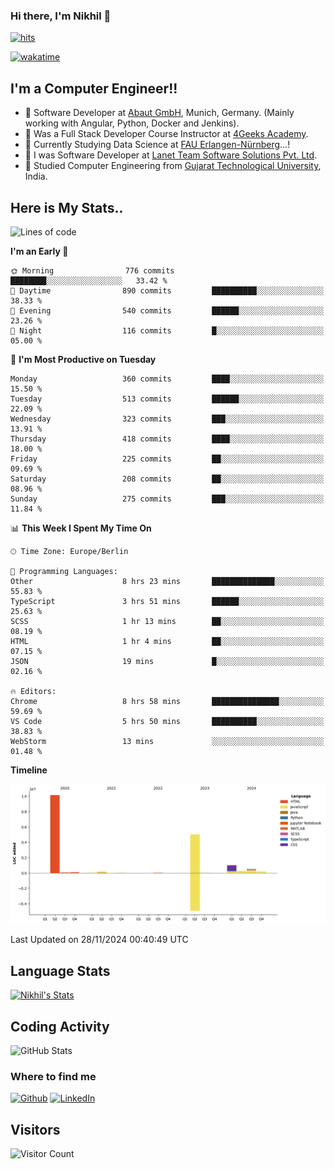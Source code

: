 ### Hi there, I'm Nikhil 👋

[![hits](https://hits.sh/github.com/silentsoft/hits.svg?color=2311cc)](https://hits.sh/github.com/silentsoft/hits/)

[![wakatime](https://wakatime.com/badge/user/369b6a3a-7953-4ff9-b7c7-be53d0a7ccc6.svg)](https://wakatime.com/@369b6a3a-7953-4ff9-b7c7-be53d0a7ccc6)

## I'm a  Computer Engineer!!

- 🌱 Software Developer at [Abaut GmbH](https://www.abaut.de/), Munich, Germany. (Mainly working with Angular, Python, Docker and Jenkins).
- 🌱 Was a Full Stack Developer Course Instructor at [4Geeks Academy](https://4geeks.com/).
- 🌱 Currently Studying Data Science at [FAU Erlangen-Nürnberg](https://www.fau.de/)...!
- 🌱 I was Software Developer at [Lanet Team Software Solutions Pvt. Ltd](https://lanetteam.com/).
- 🌱 Studied Computer Engineering from [Gujarat Technological University](https://www.gtu.ac.in/), India.

<h2>Here is My Stats..</h2>

<!--START_SECTION:waka-->
![Lines of code](https://img.shields.io/badge/From%20Hello%20World%20I%27ve%20Written-17.5%20million%20lines%20of%20code-blue)

**I'm an Early 🐤** 

```text
🌞 Morning                776 commits         ████████░░░░░░░░░░░░░░░░░   33.42 % 
🌆 Daytime                890 commits         ██████████░░░░░░░░░░░░░░░   38.33 % 
🌃 Evening                540 commits         ██████░░░░░░░░░░░░░░░░░░░   23.26 % 
🌙 Night                  116 commits         █░░░░░░░░░░░░░░░░░░░░░░░░   05.00 % 
```
📅 **I'm Most Productive on Tuesday** 

```text
Monday                   360 commits         ████░░░░░░░░░░░░░░░░░░░░░   15.50 % 
Tuesday                  513 commits         ██████░░░░░░░░░░░░░░░░░░░   22.09 % 
Wednesday                323 commits         ███░░░░░░░░░░░░░░░░░░░░░░   13.91 % 
Thursday                 418 commits         ████░░░░░░░░░░░░░░░░░░░░░   18.00 % 
Friday                   225 commits         ██░░░░░░░░░░░░░░░░░░░░░░░   09.69 % 
Saturday                 208 commits         ██░░░░░░░░░░░░░░░░░░░░░░░   08.96 % 
Sunday                   275 commits         ███░░░░░░░░░░░░░░░░░░░░░░   11.84 % 
```


📊 **This Week I Spent My Time On** 

```text
🕑︎ Time Zone: Europe/Berlin

💬 Programming Languages: 
Other                    8 hrs 23 mins       ██████████████░░░░░░░░░░░   55.83 % 
TypeScript               3 hrs 51 mins       ██████░░░░░░░░░░░░░░░░░░░   25.63 % 
SCSS                     1 hr 13 mins        ██░░░░░░░░░░░░░░░░░░░░░░░   08.19 % 
HTML                     1 hr 4 mins         ██░░░░░░░░░░░░░░░░░░░░░░░   07.15 % 
JSON                     19 mins             █░░░░░░░░░░░░░░░░░░░░░░░░   02.16 % 

🔥 Editors: 
Chrome                   8 hrs 58 mins       ███████████████░░░░░░░░░░   59.69 % 
VS Code                  5 hrs 50 mins       ██████████░░░░░░░░░░░░░░░   38.83 % 
WebStorm                 13 mins             ░░░░░░░░░░░░░░░░░░░░░░░░░   01.48 % 
```

**Timeline**

![Lines of Code chart](https://raw.githubusercontent.com/nikhilmaguwala/nikhilmaguwala/main/assets/bar_graph.png)


 Last Updated on 28/11/2024 00:40:49 UTC
<!--END_SECTION:waka-->

<h2>Language Stats</h2>

[![Nikhil's Stats](https://github-readme-stats.vercel.app/api/wakatime?username=nikhilmaguwala&layout=compact&title=Stats)](https://github.com/nikhilmaguwala)


<h2>Coding Activity</h2>

<p><img src="https://wakatime.com/share/@nikhilmaguwala/7dd532b8-3e5e-4c26-8c46-68cc27712a92.svg" alt="GitHub Stats"></p>

<h3>Where to find me</h3>
<p>
    <a href="https://github.com/nikhilmaguwala" target="_blank"><img alt="Github" src="https://img.shields.io/badge/GitHub-%2312100E.svg?&style=for-the-badge&logo=Github&logoColor=white" /></a>
    <a href="https://www.linkedin.com/in/nikhil-maguwala" target="_blank"><img alt="LinkedIn" src="https://img.shields.io/badge/linkedin-%230077B5.svg?&style=for-the-badge&logo=linkedin&logoColor=white" /></a> 
</p>


<h2>Visitors</h2>

![Visitor Count](https://profile-counter.glitch.me/nikhilmaguwala/count.svg)

[website]: https://nikhilmaguwala.github.io/
[instagram]: https://www.instagram.com/nikhil_maguwala/
[linkedin]: https://www.linkedin.com/in/nikhil-maguwala/

